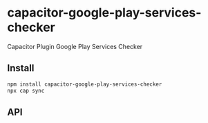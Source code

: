# capacitor-google-play-services-checker

Capacitor Plugin Google Play Services Checker

## Install

```bash
npm install capacitor-google-play-services-checker
npx cap sync
```

## API

<docgen-index></docgen-index>

<docgen-api>
<!-- run docgen to generate docs from the source -->
<!-- More info: https://github.com/ionic-team/capacitor-docgen -->
</docgen-api>
